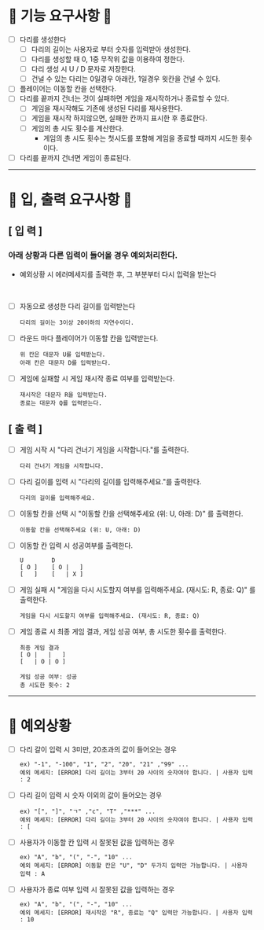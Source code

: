 # 🌼 기능 요구사항 🌸

- [ ] 다리를 생성한다
    - [ ] 다리의 길이는 사용자로 부터 숫자를 입력받아 생성한다.
    - [ ] 다리를 생성할 때 0, 1중 무작위 값을 이용하여 정한다.
    - [ ] 다리 생성 시 U / D 문자로 저장한다.
    - [ ] 건널 수 있는 다리는 0일경우 아래칸, 1일경우 윗칸을 건널 수 있다.
- [ ] 플레이어는 이동할 칸을 선택한다.
- [ ] 다리를 끝까지 건너는 것이 실패하면 게임을 재시작하거나 종료할 수 있다.
    - [ ] 게임을 재시작해도 기존에 생성된 다리를 재사용한다.
    - [ ] 게임을 재시작 하지않으면, 실패한 칸까지 표시한 후 종료한다.
    - [ ] 게임의 총 시도 횟수를 계산한다.
        - 게임의 총 시도 횟수는 첫시도를 포함해 게임을 종료할 때까지 시도한 횟수이다.
- [ ] 다리를 끝까지 건너면 게임이 종료된다.

---
# 🌸 입, 출력 요구사항 🌼

## \[ 입 력 ]
### 아래 상황과 다른 입력이 들어올 경우 예외처리한다.
- 예외상황 시 에러메세지를 출력한 후, 그 부분부터 다시 입력을 받는다

<br> 

- [ ] 자동으로 생성한 다리 길이를 입력받는다
  ```
  다리의 길이는 3이상 20이하의 자연수이다.
  ```
- [ ] 라운드 마다 플레이어가 이동할 칸을 입력받는다.
  ```
  위 칸은 대문자 U를 입력받는다.
  아래 칸은 대문자 D를 입력받는다.
  ```
- [ ] 게임에 실패할 시 게임 재시작 종료 여부를 입력받는다.
  ```
  재시작은 대문자 R을 입력받는다.
  종료는 대문자 Q를 입력받는다.
  ```
## \[ 출 력 ]
- [ ] 게임 시작 시 "다리 건너기 게임을 시작합니다."를 출력한다.
  ```
  다리 건너기 게임을 시작합니다.
  ```
- [ ] 다리 길이를 입력 시 "다리의 길이를 입력해주세요."를 출력한다.
  ```
  다리의 길이를 입력해주세요. 
  ```
- [ ] 이동할 칸을 선택 시 "이동할 칸을 선택해주세요 (위: U, 아래: D)" 를 출력한다.
  ```
  이동할 칸을 선택해주세요 (위: U, 아래: D)
  ```
- [ ] 이동할 칸 입력 시 성공여부를 출력한다.
  ```
  U        D
  [ O ]    [ O |   ]
  [   ]    [   | X ]
  ```
- [ ] 게임 실패 시 "게임을 다시 시도할지 여부를 입력해주세요. (재시도: R, 종료: Q)" 를 출력한다.
  ```
  게임을 다시 시도할지 여부를 입력해주세요. (재시도: R, 종료: Q)
  ```
- [ ] 게임 종료 시 최종 게임 결과, 게임 성공 여부, 총 시도한 횟수를 출력한다.
  ```
  최종 게임 결과
  [ O |   |   ]
  [   | O | O ]

  게임 성공 여부: 성공
  총 시도한 횟수: 2
  ```

---

# 🌺 예외상황

- [ ] 다리 갈이 입력 시 3미만, 20초과의 값이 들어오는 경우
  ```
  ex) "-1", "-100", "1", "2", "20", "21" ,"99" ...
  예외 메세지: [ERROR] 다리 길이는 3부터 20 사이의 숫자여야 합니다. | 사용자 입력 : 2
  ```
- [ ] 다리 길이 입력 시 숫자 이외의 값이 들어오는 경우
  ```
  ex) "[", "]", "ㄱ" ,"c", "T" ,"***" ...
  예외 메세지: [ERROR] 다리 길이는 3부터 20 사이의 숫자여야 합니다. | 사용자 입력 : [
  ```
- [ ] 사용자가 이동할 칸 입력 시 잘못된 값을 입력하는 경우
  ```
  ex) "A", "b", "(", "-", "10" ...
  예외 메세지: [ERROR] 이동할 칸은 "U", "D" 두가지 입력만 가능합니다. | 사용자 입력 : A
  ```
- [ ] 사용자가 종료 여부 입력 시 잘못된 값을 입력하는 경우
  ```
  ex) "A", "b", "(", "-", "10" ...
  예외 메세지: [ERROR] 재시작은 "R", 종료는 "Q" 입력만 가능합니다. | 사용자 입력 : 10
  ```
  
